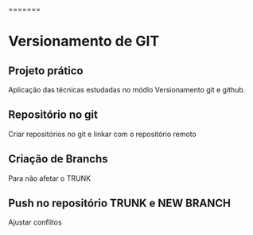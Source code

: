 =======
# Versionamento de GIT

## Projeto prático
Aplicação das técnicas estudadas no módlo Versionamento git e github.

## Repositório no git
Criar repositórios no git e linkar com o repositório remoto

## Criação de Branchs
Para não afetar o TRUNK

## Push no repositório TRUNK e NEW BRANCH
Ajustar conflitos
